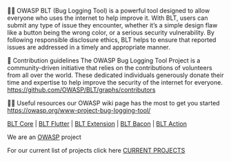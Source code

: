 🙋‍♀️ OWASP BLT (Bug Logging Tool) is a powerful tool designed to allow everyone who uses the internet to help improve it. With BLT, users can submit any type of issue they encounter, whether it’s a simple design flaw like a button being the wrong color, or a serious security vulnerability. By following responsible disclosure ethics, BLT helps to ensure that reported issues are addressed in a timely and appropriate manner.

🌈 Contribution guidelines The OWASP Bug Logging Tool Project is a community-driven initiative that relies on the contributions of volunteers from all over the world. These dedicated individuals generously donate their time and expertise to help improve the security of the internet for everyone. https://github.com/OWASP/BLT/graphs/contributors

👩‍💻 Useful resources our OWASP wiki page has the most to get you started https://owasp.org/www-project-bug-logging-tool/

[BLT Core](https://github.com/OWASP-BLT/BLT/) | [BLT Flutter](https://github.com/OWASP-BLT/BLT-Flutter/) | [BLT Extension](https://github.com/OWASP-BLT/BLT-Extension/) | [BLT Bacon](https://github.com/OWASP-BLT/BLT-Bacon/) | [BLT Action](https://github.com/OWASP-BLT/BLT-Action/)

We are an [OWASP](https://github.com/OWASP) project

For our current list of projects click here [CURRENT PROJECTS](https://github.com/orgs/OWASP-BLT/projects) 

